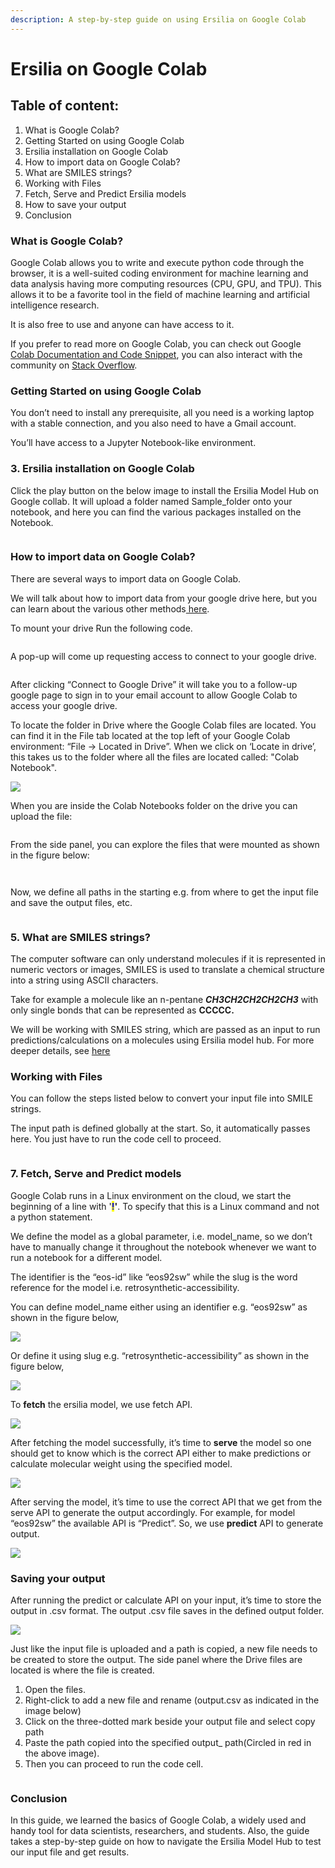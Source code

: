 ```yaml
---
description: A step-by-step guide on using Ersilia on Google Colab
---
```


# Ersilia on Google Colab

## **Table of content:**

1. What is Google Colab?
2. Getting Started on using Google Colab
3. Ersilia installation on Google Colab
4. How to import data on Google Colab?
5. What are SMILES strings?
6. Working with Files
7. Fetch, Serve and Predict Ersilia models
8. How to save your output
9. Conclusion

### **What is Google Colab?** <a href="#_yjhtj6a0s79m" id="_yjhtj6a0s79m"></a>

Google Colab allows you to write and execute python code through the browser, it is a well-suited coding environment for machine learning and data analysis having more computing resources (CPU, GPU, and TPU). This allows it to be a favorite tool in the field of machine learning and artificial intelligence research.

It is also free to use and anyone can have access to it.

If you prefer to read more on Google Colab, you can check out Google [Colab Documentation and Code Snippet](https://colab.research.google.com/notebooks/welcome.ipynb), you can also interact with the community on [Stack Overflow](https://stackoverflow.com/questions/tagged/google-colaboratory).

### **Getting Started on using Google Colab** <a href="#_wjcgqbf4aiql" id="_wjcgqbf4aiql"></a>

You don’t need to install any prerequisite, all you need is a working laptop with a stable connection, and you also need to have a Gmail account.

You’ll have access to a Jupyter Notebook-like environment.

### **3. Ersilia installation on Google Colab**

Click the play button on the below image to install the Ersilia Model Hub on Google collab. It will upload a folder named Sample\_folder onto your notebook, and here you can find the various packages installed on the Notebook.

<figure><img src="../../.gitbook/assets/imagen (4).png" alt=""><figcaption></figcaption></figure>

### **How to import data on Google Colab?**

There are several ways to import data on Google Colab.

We will talk about how to import data from your google drive here, but you can learn about the various other methods[ here](https://colab.research.google.com/notebooks/io.ipynb).

To mount your drive Run the following code.

<figure><img src="../../.gitbook/assets/imagen.png" alt=""><figcaption></figcaption></figure>

A pop-up will come up requesting access to connect to your google drive.

<figure><img src="../../.gitbook/assets/imagen (1).png" alt=""><figcaption></figcaption></figure>

After clicking “Connect to Google Drive” it will take you to a follow-up google page to sign in to your email account to allow Google Colab to access your google drive.

To locate the folder in Drive where the Google Colab files are located. You can find it in the File tab located at the top left of your Google Colab environment: “File -> Located in Drive”. When we click on ‘Locate in drive’, this takes us to the folder where all the files are located called: "Colab Notebook".

![](<../../.gitbook/assets/3 (1)>)

When you are inside the Colab Notebooks folder on the drive you can upload the file:

<figure><img src="../../.gitbook/assets/imagen (5).png" alt=""><figcaption></figcaption></figure>

From the side panel, you can explore the files that were mounted as shown in the figure below:

<figure><img src="../../.gitbook/assets/imagen (2).png" alt=""><figcaption></figcaption></figure>

<figure><img src="../../.gitbook/assets/imagen (7).png" alt=""><figcaption></figcaption></figure>

Now, we define all paths in the starting e.g. from where to get the input file and save the output files, etc.

<figure><img src="../../.gitbook/assets/imagen (6).png" alt=""><figcaption></figcaption></figure>

### **5. What are SMILES strings?**

The computer software can only understand molecules if it is represented in numeric vectors or images, SMILES is used to translate a chemical structure into a string using ASCII characters.

Take for example a molecule like an n-pentane _**CH3CH2CH2CH2CH3**_ with only single bonds that can be represented as **CCCCC.**

We will be working with SMILES string, which are passed as an input to run predictions/calculations on a molecules using Ersilia model hub. For more deeper details, see [here](https://ersilia.gitbook.io/ersilia-book/ersilia-model-hub/inputs)

### **Working with Files**

You can follow the steps listed below to convert your input file into SMILE strings.

The input path is defined globally at the start. So, it automatically passes here. You just have to run the code cell to proceed.

<figure><img src="../../.gitbook/assets/imagen (8).png" alt=""><figcaption></figcaption></figure>

### **7. Fetch, Serve and Predict models**

Google Colab runs in a Linux environment on the cloud, we start the beginning of a line with '<mark style="color:blue;">**!**</mark>**'**. To specify that this is a Linux command and not a python statement.

We define the model as a global parameter, i.e. model\_name, so we don’t have to manually change it throughout the notebook whenever we want to run a notebook for a different model.

The identifier is the “eos-id” like “eos92sw” while the slug is the word reference for the model i.e. retrosynthetic-accessibility.

You can define model\_name either using an identifier e.g. “eos92sw” as shown in the figure below,

![](<../../.gitbook/assets/9 (1)>)

Or define it using slug e.g. “retrosynthetic-accessibility” as shown in the figure below,

![](<../../.gitbook/assets/10 (1)>)

To **fetch** the ersilia model, we use fetch API.

![](../../.gitbook/assets/11)

After fetching the model successfully, it’s time to **serve** the model so one should get to know which is the correct API either to make predictions or calculate molecular weight using the specified model.

![](../../.gitbook/assets/12)

After serving the model, it’s time to use the correct API that we get from the serve API to generate the output accordingly. For example, for model “eos92sw” the available API is “Predict”. So, we use **predict** API to generate output.

![](../../.gitbook/assets/13)

### Saving your output

After running the predict or calculate API on your input, it’s time to store the output in .csv format. The output .csv file saves in the defined output folder.

![](../../.gitbook/assets/14)

Just like the input file is uploaded and a path is copied, a new file needs to be created to store the output. The side panel where the Drive files are located is where the file is created.

1. Open the files.
2. Right-click to add a new file and rename (output.csv as indicated in the image below)
3. Click on the three-dotted mark beside your output file and select copy path
4. Paste the path copied into the specified output\_ path(Circled in red in the above image).
5. Then you can proceed to run the code cell.

<figure><img src="../../.gitbook/assets/imagen (3).png" alt=""><figcaption></figcaption></figure>

### **Conclusion**

In this guide, we learned the basics of Google Colab, a widely used and handy tool for data scientists, researchers, and students. Also, the guide takes a step-by-step guide on how to navigate the Ersilia Model Hub to test our input file and get results.
